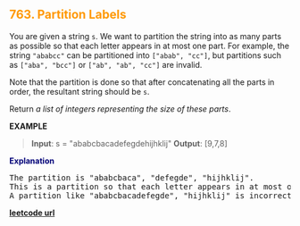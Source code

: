 <h2 style="color:#F90;">763. Partition Labels</h2>

You are given a string `s`. We want to partition the string into as many parts as possible so that each letter appears in at most one part. For example, the string `"ababcc"` can be partitioned into `["abab", "cc"]`, but partitions such as `["aba", "bcc"]` or `["ab", "ab", "cc"]` are invalid.

Note that the partition is done so that after concatenating all the parts in order, the resultant string should be `s`.

Return _a list of integers representing the size of these parts_.

**EXAMPLE**
>**Input**: s = "ababcbacadefegdehijhklij"
**Output**: [9,7,8]

<p style="color:#007;">
<b>Explanation</b><br>
<pre>
The partition is "ababcbaca", "defegde", "hijhklij".
This is a partition so that each letter appears in at most one part.
A partition like "ababcbacadefegde", "hijhklij" is incorrect, because it splits s into less parts.
</pre>
</p>

**[leetcode url](https://leetcode.com/problems/partition-labels/description/)**
